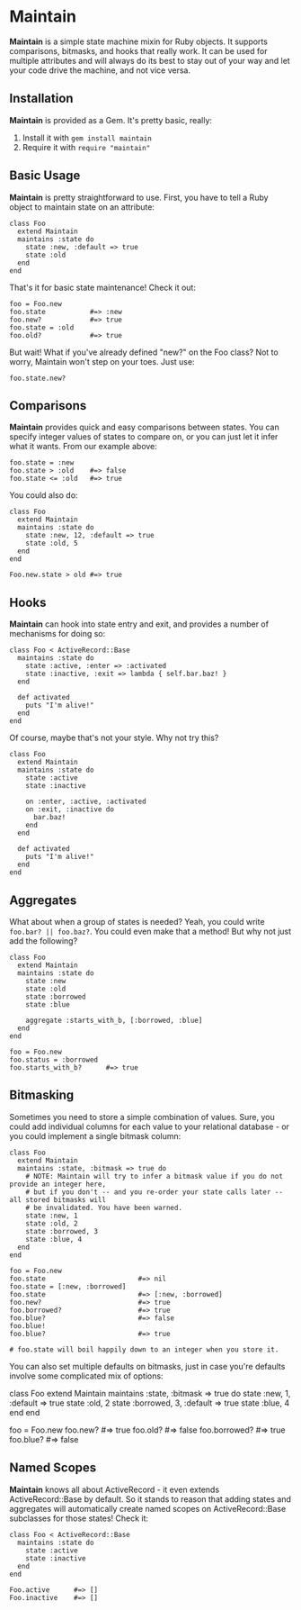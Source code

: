 Maintain
===

**Maintain** is a simple state machine mixin for Ruby objects. It supports comparisons, bitmasks,
and hooks that really work. It can be used for multiple attributes and will always do its best to
stay out of your way and let your code drive the machine, and not vice versa.

Installation
-

**Maintain** is provided as a Gem. It's pretty basic, really:

1. Install it with `gem install maintain`
2. Require it with `require "maintain"`

Basic Usage
-

**Maintain** is pretty straightforward to use. First, you have to tell a Ruby object to maintain
state on an attribute:

	class Foo
	  extend Maintain
	  maintains :state do
	    state :new, :default => true
	    state :old
	  end
	end

That's it for basic state maintenance! Check it out:

	foo = Foo.new
	foo.state			#=> :new
	foo.new?			#=> true
	foo.state = :old
	foo.old?			#=> true

But wait! What if you've already defined "new?" on the Foo class? Not to worry, Maintain won't step on your toes. Just use:

	foo.state.new?

Comparisons
-

**Maintain** provides quick and easy comparisons between states. You can specify integer values of states to compare on,
or you can just let it infer what it wants. From our example above:

	foo.state = :new
	foo.state > :old	#=> false
	foo.state <= :old	#=> true

You could also do:

	class Foo
	  extend Maintain
	  maintains :state do
	    state :new, 12, :default => true
	    state :old, 5
	  end
	end

	Foo.new.state > old	#=> true

Hooks
-

**Maintain** can hook into state entry and exit, and provides a number of mechanisms for doing so:

	class Foo < ActiveRecord::Base
	  maintains :state do
	    state :active, :enter => :activated
	    state :inactive, :exit => lambda { self.bar.baz! }
	  end
	
	  def activated
	    puts "I'm alive!"
	  end
	end

Of course, maybe that's not your style. Why not try this?

	class Foo
	  extend Maintain
	  maintains :state do
	    state :active
	    state :inactive

	    on :enter, :active, :activated
	    on :exit, :inactive do
	      bar.baz!
	    end
	  end

	  def activated
	    puts "I'm alive!"
	  end
	end


Aggregates
-

What about when a group of states is needed? Yeah, you could write `foo.bar? || foo.baz?`. You could even make that a method!
But why not just add the following?

	class Foo
	  extend Maintain
	  maintains :state do
	    state :new
	    state :old
	    state :borrowed
	    state :blue
	
	    aggregate :starts_with_b, [:borrowed, :blue]
	  end
	end
	
	foo = Foo.new
	foo.status = :borrowed
	foo.starts_with_b?		#=> true

Bitmasking
-

Sometimes you need to store a simple combination of values. Sure, you could add individual columns for each value to your
relational database - or you could implement a single bitmask column:

	class Foo
	  extend Maintain
	  maintains :state, :bitmask => true do
	    # NOTE: Maintain will try to infer a bitmask value if you do not provide an integer here,
	    # but if you don't -- and you re-order your state calls later -- all stored bitmasks will
	    # be invalidated. You have been warned.
	    state :new, 1
	    state :old, 2
	    state :borrowed, 3
	    state :blue, 4
	  end
	end
	
	foo = Foo.new
	foo.state 						#=> nil
	foo.state = [:new, :borrowed]
	foo.state 						#=> [:new, :borrowed]
	foo.new? 						#=> true
	foo.borrowed? 					#=> true
	foo.blue? 						#=> false
	foo.blue!
	foo.blue? 						#=> true
	
	# foo.state will boil happily down to an integer when you store it.

You can also set multiple defaults on bitmasks, just in case you're defaults involve some complicated mix of options:

  class Foo
    extend Maintain
    maintains :state, :bitmask => true do
      state :new, 1, :default => true
      state :old, 2
      state :borrowed, 3, :default => true
      state :blue, 4
    end
  end
  
  foo = Foo.new
  foo.new? 						#=> true
  foo.old? 						#=> false
  foo.borrowed? 						#=> true
  foo.blue? 						#=> false

Named Scopes
-

**Maintain** knows all about ActiveRecord - it even extends ActiveRecord::Base by default. So it stands to reason that adding states
and aggregates will automatically create named scopes on ActiveRecord::Base subclasses for those states! Check it:

	class Foo < ActiveRecord::Base
	  maintains :state do
	    state :active
	    state :inactive
	  end
	end
	
	Foo.active		#=> []
	Foo.inactive	#=> []
